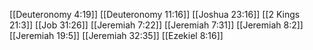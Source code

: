 [[Deuteronomy 4:19]]
[[Deuteronomy 11:16]]
[[Joshua 23:16]]
[[2 Kings 21:3]]
[[Job 31:26]]
[[Jeremiah 7:22]]
[[Jeremiah 7:31]]
[[Jeremiah 8:2]]
[[Jeremiah 19:5]]
[[Jeremiah 32:35]]
[[Ezekiel 8:16]]
